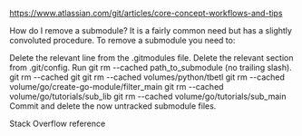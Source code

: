 <https://www.atlassian.com/git/articles/core-concept-workflows-and-tips>

How do I remove a submodule?
It is a fairly common need but has a slightly convoluted procedure. To remove a submodule you need to:

Delete the relevant line from the .gitmodules file.
Delete the relevant section from .git/config.
Run git rm --cached path_to_submodule (no trailing slash).
git rm --cached git
git rm --cached volumes/python/tbetl
git rm --cached volume/go/create-go-module/filter_main
git rm --cached volume/go/tutorials/sub_lib
git rm --cached volume/go/tutorials/sub_main
Commit and delete the now untracked submodule files.

Stack Overflow reference
